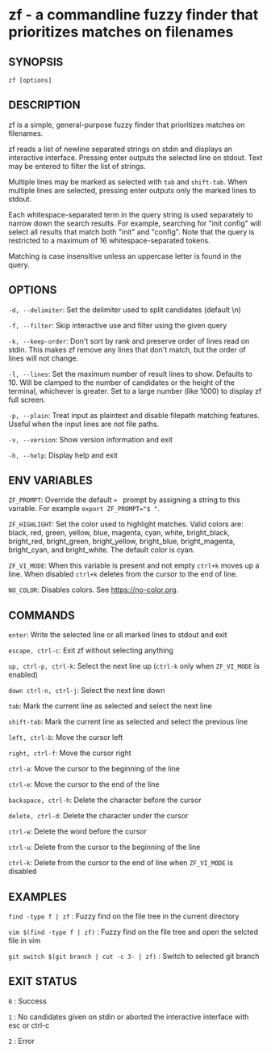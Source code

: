 # zf - a commandline fuzzy finder that prioritizes matches on filenames

## SYNOPSIS
`zf [options]`

## DESCRIPTION
zf is a simple, general-purpose fuzzy finder that prioritizes matches on filenames.

zf reads a list of newline separated strings on stdin and displays an interactive interface. Pressing enter outputs the selected line on stdout. Text may be entered to filter the list of strings.

Multiple lines may be marked as selected with `tab` and `shift-tab`. When multiple lines are selected, pressing enter outputs only the marked lines to stdout.

Each whitespace-separated term in the query string is used separately to narrow down the search results. For example, searching for "init config" will select all results that match both "init" and "config". Note that the query is restricted to a maximum of 16 whitespace-separated tokens.

Matching is case insensitive unless an uppercase letter is found in the query.

## OPTIONS

`-d, --delimiter`: Set the delimiter used to split candidates (default \n)

`-f, --filter`: Skip interactive use and filter using the given query

`-k, --keep-order`: Don't sort by rank and preserve order of lines read on stdin. This makes zf remove any lines that don't match, but the order of lines will not change.

`-l, --lines`: Set the maximum number of result lines to show. Defaults to 10. Will be clamped to the number of candidates or the height of the terminal, whichever is greater. Set to a large number (like 1000) to display zf full screen.

`-p, --plain`: Treat input as plaintext and disable filepath matching features. Useful when the input lines are not file paths.

`-v, --version`: Show version information and exit

`-h, --help`: Display help and exit

## ENV VARIABLES

`ZF_PROMPT`: Override the default `> ` prompt by assigning a string to this variable. For example `export ZF_PROMPT="$ "`.

`ZF_HIGHLIGHT`: Set the color used to highlight matches. Valid colors are: black, red, green, yellow, blue, magenta, cyan, white, bright_black, bright_red, bright_green, bright_yellow, bright_blue, bright_magenta, bright_cyan, and bright_white. The default color is cyan.

`ZF_VI_MODE`: When this variable is present and not empty `ctrl+k` moves up a line. When disabled `ctrl+k` deletes from the cursor to the end of line.

`NO_COLOR`: Disables colors. See https://no-color.org.

## COMMANDS

`enter`: Write the selected line or all marked lines to stdout and exit

`escape, ctrl-c`: Exit zf without selecting anything

`up, ctrl-p, ctrl-k`: Select the next line up (`ctrl-k` only when `ZF_VI_MODE` is enabled)

`down ctrl-n, ctrl-j`: Select the next line down

`tab`: Mark the current line as selected and select the next line

`shift-tab`: Mark the current line as selected and select the previous line

`left, ctrl-b`: Move the cursor left

`right, ctrl-f`: Move the cursor right

`ctrl-a`: Move the cursor to the beginning of the line

`ctrl-e`: Move the cursor to the end of the line

`backspace, ctrl-h`: Delete the character before the cursor

`delete, ctrl-d`: Delete the character under the cursor

`ctrl-w`: Delete the word before the cursor

`ctrl-u`: Delete from the cursor to the beginning of the line

`ctrl-k`: Delete from the cursor to the end of line when `ZF_VI_MODE` is disabled

## EXAMPLES

`find -type f | zf` : Fuzzy find on the file tree in the current directory

`vim $(find -type f | zf)` : Fuzzy find on the file tree and open the selcted file in vim

`git switch $(git branch | cut -c 3- | zf)` : Switch to selected git branch

## EXIT STATUS

`0` : Success

`1` : No candidates given on stdin or aborted the interactive interface with esc or ctrl-c

`2` : Error
